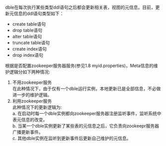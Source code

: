 
dble在每次执行某些类型ddl语句之后都会更新相关表，视图的元信息。目前，更新元信息的ddl语句类型如下：  

+ create table语句
+ drop table语句
+ alter table语句
+ truncate table语句
+ create index语句
+ drop index语句

根据是否配置zookeeper服务器服务(参见1.8 myid.properties)，Meta信息的维护逻辑分如下两种情况:  

1. 不用zookeeper服务  
在此种情况下，由于仅有一个dble运行实例，本地更新已是全部信息，不必做进一步的维护逻辑。  
2. 利用zookeeper服务  
此种情况下的更新逻辑为:  
a. 在启动时每一个dble实例都向zookeeper服务器注册监听事件，监听系统中表元信息的改变。  
b. 当某一个dble实例更新了某些表的元信息之后，它负责向zookeepr服务器广播更新事件。  
c. 其他dble实例在监听到更新事件后更新自己维护的元信息。  
